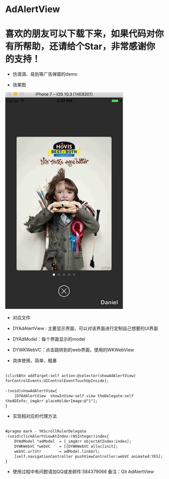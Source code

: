 AdAlertView
=
喜欢的朋友可以下载下来，如果代码对你有所帮助，还请给个Star，非常感谢你的支持！
= 
 * 仿滴滴、易到等广告弹窗的demo
 
 
 * 效果图
 
  ![image](https://github.com/DanielYK/AdAlertView/blob/master/adAlertView.gif)


 * 对应文件
 * DYAdAlertView : 主要显示界面，可以对该界面进行定制自己想要的UI界面
 * DYAdModel：每个界面显示的model
 * DYWKWebVC：点击跳转到的web界面，使用的WKWebView
 
 * 具体使用，简单、粗暴
<pre><code>
[clickBtn addTarget:self action:@selector(showAdAlertView) forControlEvents:UIControlEventTouchUpInside];

-(void)showAdAlertView{
    [DYAdAlertView  showInView:self.view theDelegate:self theADInfo:_imgArr placeHolderImage:@"1"];
}
</code></pre>

* 实现相对应的代理方法 <DYAdAlertDelegate>
<pre><code>
#pragma mark - YKScrollRulerDelegate
-(void)clickAlertViewAtIndex:(NSInteger)index{
    DYAdModel *adModel  = [_imgArr objectAtIndex:index];
    DYWKWebVC *webVC    = [[DYWKWebVC alloc]init];
    webVC.urlStr        = adModel.linkUrl;
    [self.navigationController pushViewController:webVC animated:YES];
}
</code></pre>

 - 使用过程中有问题请加QQ或发邮件:584379066 备注：Git AdAlertView


